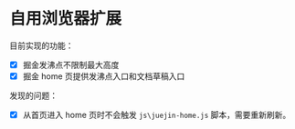 # 自用浏览器扩展

目前实现的功能：

- [x] 掘金发沸点不限制最大高度
- [x] 掘金 home 页提供发沸点入口和文档草稿入口

发现的问题：

- [x] 从首页进入 home 页时不会触发 `js\juejin-home.js` 脚本，需要重新刷新。
